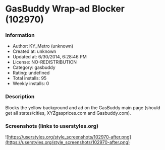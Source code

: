 # GasBuddy Wrap-ad Blocker (102970)

### Information
- Author: KY_Metro (unknown)
- Created at: unknown
- Updated at: 6/30/2014, 6:28:46 PM
- License: NO-REDISTRIBUTION
- Category: gasbuddy
- Rating: undefined
- Total installs: 95
- Weekly installs: 0


### Description
Blocks the yellow background and ad on the GasBuddy main page (should get all states/cities, XYZgasprices.com and Gasbuddy.com).


### Screenshots (links to userstyles.org)
![https://userstyles.org/style_screenshots/102970-after.png](https://userstyles.org/style_screenshots/102970-after.png)


